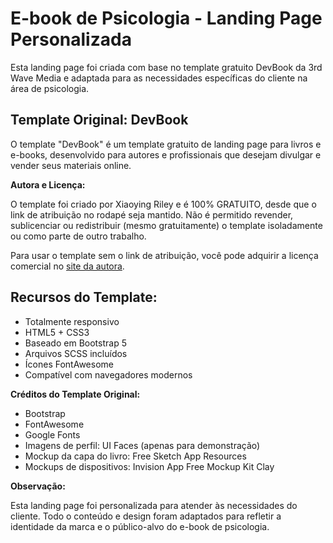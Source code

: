 # E-book de Psicologia - Landing Page Personalizada

Esta landing page foi criada com base no template gratuito DevBook da 3rd Wave Media e adaptada para as necessidades específicas do cliente na área de psicologia.

## Template Original: DevBook

O template "DevBook" é um template gratuito de landing page para livros e e-books, desenvolvido para autores e profissionais que desejam divulgar e vender seus materiais online.

**Autora e Licença:**

O template foi criado por Xiaoying Riley e é 100% GRATUITO, desde que o link de atribuição no rodapé seja mantido. Não é permitido revender, sublicenciar ou redistribuir (mesmo gratuitamente) o template isoladamente ou como parte de outro trabalho.

Para usar o template sem o link de atribuição, você pode adquirir a licença comercial no [site da autora](https://themes.3rdwavemedia.com/bootstrap-templates/startup/devbook-free-bootstrap-5-book-ebook-landing-page-template-for-developers/).

## Recursos do Template:

- Totalmente responsivo
- HTML5 + CSS3
- Baseado em Bootstrap 5
- Arquivos SCSS incluídos
- Ícones FontAwesome
- Compatível com navegadores modernos

**Créditos do Template Original:**

- Bootstrap
- FontAwesome
- Google Fonts
- Imagens de perfil: UI Faces (apenas para demonstração)
- Mockup da capa do livro: Free Sketch App Resources
- Mockups de dispositivos: Invision App Free Mockup Kit Clay

**Observação:**

Esta landing page foi personalizada para atender às necessidades do cliente. Todo o conteúdo e design foram adaptados para refletir a identidade da marca e o público-alvo do e-book de psicologia.
